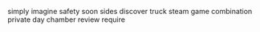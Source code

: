 simply imagine safety soon sides discover truck steam game combination private day chamber review require